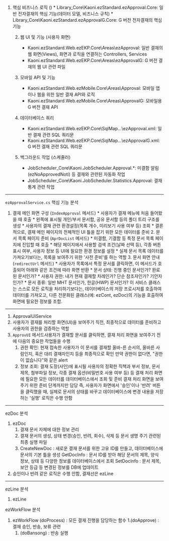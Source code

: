 1. 핵심 비즈니스 로직 ()
       * Library_Core\Kaoni.ezStandard.ezApproval.Core: 일반 전자결재의 핵심 기능(데이터 모델, 비즈니스 규칙)
       * Library_Core\Kaoni.ezStandard.ezApprovalG.Core: G 버전 전자결재의 핵심 기능

   2. 웹 UI 및 기능 (사용자 화면)
       * Kaoni.ezStandard.Web.ezEKP.Core\Areas\ezApproval: 일반 결재의 웹 화면(Views), 화면과 로직을 연결하는 Controllers, Services
       * Kaoni.ezStandard.Web.ezEKP.Core\Areas\ezApprovalG: G 버전 결재의 웹 UI 관련 파일

   3. 모바일 API 및 기능
       * Kaoni.ezStandard.Web.ezMobile.Core\Areas\Approval: 모바일 앱이나 웹을 위한 일반 결재 API와 로직
       * Kaoni.ezStandard.Web.ezMobile.Core\Areas\ApprovalG: 모바일용 G 버전 결재 API

   4. 데이터베이스 쿼리
       * Kaoni.ezStandard.Web.ezEKP.Core\SqlMap\...\ezApproval.xml: 일반 결재 관련 SQL 쿼리문
       * Kaoni.ezStandard.Web.ezEKP.Core\SqlMap\...\ezApprovalG.xml: G 버전 결재 관련 SQL 쿼리문

   5. 백그라운드 작업 (스케줄러)
       * JobScheduler_Core\Kaoni.JobScheduler.Approval.*: 미결함 알림(ezNoApprovedNoti) 등 결재와 관련된 자동화 작업
       * JobScheduler_Core\Kaoni.JobScheduler.Statistics.Approval: 결재 통계 관련 작업

----------------------- 

  `ezApprovalService.cs` 핵심 기능 분석

1. 결재 메인 화면 구성 (`IndexApproval` 메서드)
       * 사용자가 결재 메뉴에 처음 들어왔을 때 호출
       * 왼쪽에 표시될 개인/부서 문서함, 공유 문서함 등의 폴더 트리 구조를 생성
       * 사용자의 결재 관련 환경설정(목록 개수, 미리보기 사용 여부 등) 조회
       * 결론적으로, 결재 메인 페이지의 전체적인 UI 틀을 잡기 위한 모든 데이터를 준비
   2. 문서 목록 페이지 준비 (`AprDocList` 메서드)
       * 미결함, 기결함 등 특정 문서 목록 페이지에 진입할 때 호출
       * 해당 페이지에서 사용할 검색 조건(날짜 선택 등), 각종 버튼 표시 여부, 사용자 정보 등 UI에 필요한 환경 정보를 설정
       * 실제 문서 목록 데이터를 가져오기보다는, 목록을 보여주기 위한 '사전 준비'를 하는 역할
   3. 문서 화면 안내 (`redirectUrl` 메서드)
       * 사용자가 목록에서 특정 문서를 클릭하면, 이 메서드가 호출되어 아래와 같은 조건에 따라 화면 반환
           * 문서 상태: 진행 중인 문서인가? 완료된 문서인가?
           * 사용자 권한: 내가 현재 결재할 차례인가? 단순 참조자인가? 기안자인가?
           * 문서 종류: 일반 MHT 문서인가, 한글(HWP) 문서인가?
  이 서비스 클래스는 스스로 모든 로직을 처리하기보다는, 데이터베이스의 저장 프로시저를 
  호출하여 데이터를 가져오고, 다른 전문화된 클래스(예: ezCont, ezDoc)의 기능을 호출하여 화면에 필요한 정보를 조합.

--------

1. ApprovalUIService
 2. 사용자가 결재를 처리할 화면(UI)을 보여주기 직전, 최종적으로 데이터를 준비하고 사용자의 권한을 검증하는 역할
 3. `ApprovUI` 메서드사용자가 결재할 문서를 클릭하면, 결재 처리 화면을 보여주기 전에 다음의 중요한 작업들을 수행
       1. 권한 확인: 현재 접속한 사용자가 이 문서를 결재할 올바-른 순서의, 올바른 사람인지, 혹은 대리 결재자인지 등을 최종적으로 확인 만약 권한이 없다면, "권한이 없습니다"와 같은 alert 
       2. 정보 조회: 결재 도장(사인)에 표시될 사용자의 정확한 직책과 부서 정보, 문서 제목, 첨부파일 정보, 각종 결재 옵션(비밀번호 사용 여부 등) 등 결재 처리 화면에 필요한 모든 데이터를 데이터베이스에서 조회 및 준비
 결재 처리 화면을 보여주기 위한 준비 단계까지만 담당
  즉, 사용자가 화면에서 '승인'이나 '반려' 버튼을 클릭했을 때, 실제로 문서의 상태를 바꾸고 데이터베이스에 변경 내용을 저장하는 '실행' 로직은 수행 안함

----- 

ezDoc 분석
1. ezDoc
    1. 결재 문서 자체에 대한 정보 관리 
    2. 결재 문서의 생성, 상태 변경(승인, 반려, 회수), 삭제 등 문서 생명 주기 관련된 최종 실행 파일
    3. CreateNewDoc : 새로운 결재 문서를 위한 고유 ID를 만들고, 데이터베이스에 문서의 기본 틀을 생성
       GetDocInfo : 문서 ID를 받아 해당 문서의 제목, 양식 정보, 상태 등 다양한 정보를 데이터베이스에서 조회
       SetDocInfo : 문서 제목, 보안 등급 등 변경된 정보를 DB에 업데이트
2. 승인이나 반려 같은 로직은 수행 안함, 결재선은 ezLine

-------

ezLine 분석
1. ezLine
       


ezWorkFlow 분석
1. ezWorkFlow (doProcess) : 모든 결재 진행을 담당하는 함수
    1.(doApprove) : 결재 승인, 반송, 보류 관련
    1. (doBansong) : 반송 실행